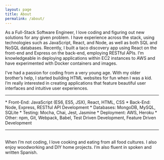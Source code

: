 ```yaml
---
layout: page
title: About
permalink: /about/
---
```


As a Full-Stack Software Engineer, I love coding and figuring out new solutions for any given problem. I have experience across the stack, using technologies such as JavaScript, React, and Node, as well as both SQL and NoSQL databases. Recently, I built a taco discovery app using React on the front-end and Express on the back-end, employing RESTful APIs. I’m knowledgeable in deploying applications within EC2 instances to AWS and have experimented with Docker containers and images.

I’ve had a passion for coding from a very young age. With my older brother’s help, I started building HTML websites for fun when I was a kid. I’m really interested in creating applications that feature beautiful user interfaces and intuitive user experiences.
<br>
<hr>
* Front-End: JavaScript (ES6, ES5, JSX), React, HTML, CSS
* Back-End: Node, Express, RESTful API Development
* Databases: MongoDB, MySQL, SQLite
* Testing: Mocha, Chai, Jest, Jasmine
* Deployment: AWS, Heroku
* Other: npm, Git, Webpack, Babel, Test Driven Development, Feature Driven Development
<br>
<hr>
<br>
When I’m not coding, I love cooking and eating from all food cultures. I also enjoy woodworking and DIY home projects. I’m also fluent in spoken and written Spanish.

